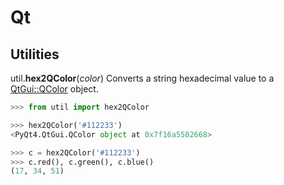# Qt

## Utilities
util.**hex2QColor**(*color*)
Converts a string hexadecimal value to a [QtGui::QColor](http://pyqt.sourceforge.net/Docs/PyQt4/qcolor.html) object.
```python
>>> from util import hex2QColor

>>> hex2QColor('#112233')
<PyQt4.QtGui.QColor object at 0x7f16a5502668>

>>> c = hex2QColor('#112233')
>>> c.red(), c.green(), c.blue()
(17, 34, 51)
```